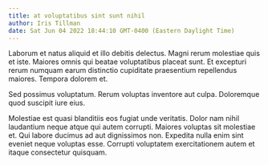 ```yaml
---
title: at voluptatibus sint sunt nihil
author: Iris Tillman
date: Sat Jun 04 2022 18:44:10 GMT-0400 (Eastern Daylight Time)
---
```

Laborum et natus aliquid et illo debitis delectus. Magni rerum molestiae quis et iste. Maiores omnis qui beatae voluptatibus placeat sunt. Et excepturi rerum numquam earum distinctio cupiditate praesentium repellendus maiores. Tempora dolorem et.

 Sed possimus voluptatum. Rerum voluptas inventore aut culpa. Doloremque quod suscipit iure eius.

 Molestiae est quasi blanditiis eos fugiat unde veritatis. Dolor nam nihil laudantium neque atque qui autem corrupti. Maiores voluptas sit molestiae et. Qui labore ducimus ad aut dignissimos non. Expedita nulla enim sint eveniet neque voluptas esse. Corrupti voluptatem exercitationem autem et itaque consectetur quisquam.